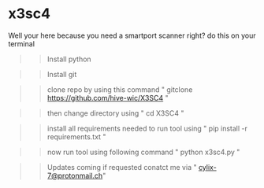 # x3sc4

Well your here because you need a smartport scanner right?
do this on your terminal

>> Install python

>> Install git
 
>> clone repo by using this command " gitclone https://github.com/hive-wic/X3SC4 "

>>  then change directory using " cd X3SC4 "

>>  install all requirements needed to run tool using " pip install -r requirements.txt "

>>  now run tool using following command " python x3sc4.py "

>> Updates coming if requested conatct me via    " cylix-7@protonmail.ch" 
